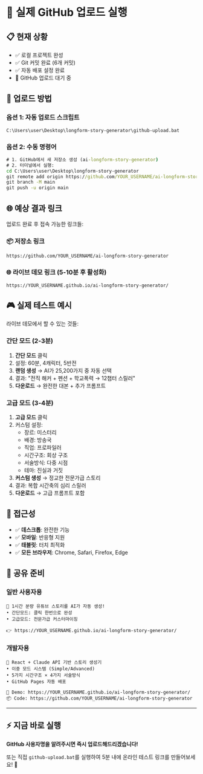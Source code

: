 # 🎯 실제 GitHub 업로드 실행

## 📋 현재 상황
- ✅ 로컬 프로젝트 완성
- ✅ Git 커밋 완료 (6개 커밋)
- ✅ 자동 배포 설정 완료
- 🔄 GitHub 업로드 대기 중

## 🚀 업로드 방법

### 옵션 1: 자동 업로드 스크립트
```
C:\Users\user\Desktop\longform-story-generator\github-upload.bat
```

### 옵션 2: 수동 명령어
```cmd
# 1. GitHub에서 새 저장소 생성 (ai-longform-story-generator)
# 2. 터미널에서 실행:
cd C:\Users\user\Desktop\longform-story-generator
git remote add origin https://github.com/YOUR_USERNAME/ai-longform-story-generator.git
git branch -M main
git push -u origin main
```

## 🌐 예상 결과 링크

업로드 완료 후 접속 가능한 링크들:

### 📦 저장소 링크
```
https://github.com/YOUR_USERNAME/ai-longform-story-generator
```

### 🌐 라이브 데모 링크 (5-10분 후 활성화)
```
https://YOUR_USERNAME.github.io/ai-longform-story-generator/
```

## 🎮 실제 테스트 예시

라이브 데모에서 할 수 있는 것들:

### 간단 모드 (2-3분)
1. **간단 모드** 클릭
2. 설정: 60분, 4캐릭터, 5반전
3. **랜덤 생성** → AI가 25,200가지 중 자동 선택
4. 결과: "전직 해커 + 펜션 + 학교폭력 → 12챕터 스릴러"
5. **다운로드** → 완전한 대본 + 추가 프롬프트

### 고급 모드 (3-4분)
1. **고급 모드** 클릭  
2. 커스텀 설정:
   - 장르: 미스터리
   - 배경: 방송국
   - 직업: 프로파일러
   - 시간구조: 회상 구조
   - 서술방식: 다중 시점
   - 테마: 진실과 거짓
3. **커스텀 생성** → 정교한 전문가급 스토리
4. 결과: 복합 시간축의 심리 스릴러
5. **다운로드** → 고급 프롬프트 포함

## 📱 접근성

- ✅ **데스크톱**: 완전한 기능
- ✅ **모바일**: 반응형 지원
- ✅ **태블릿**: 터치 최적화
- ✅ **모든 브라우저**: Chrome, Safari, Firefox, Edge

## 🔗 공유 준비

### 일반 사용자용
```
🤖 1시간 분량 유튜브 스토리를 AI가 자동 생성!
• 간단모드: 클릭 한번으로 완성
• 고급모드: 전문가급 커스터마이징

👉 https://YOUR_USERNAME.github.io/ai-longform-story-generator/
```

### 개발자용
```
🔧 React + Claude API 기반 스토리 생성기
• 이중 모드 시스템 (Simple/Advanced)
• 5가지 시간구조 × 4가지 서술방식
• GitHub Pages 자동 배포

🔗 Demo: https://YOUR_USERNAME.github.io/ai-longform-story-generator/
📦 Code: https://github.com/YOUR_USERNAME/ai-longform-story-generator
```

---

## ⚡ 지금 바로 실행

**GitHub 사용자명을 알려주시면 즉시 업로드해드리겠습니다!**

또는 직접 `github-upload.bat`를 실행하여 5분 내에 온라인 테스트 링크를 만들어보세요! 🚀
